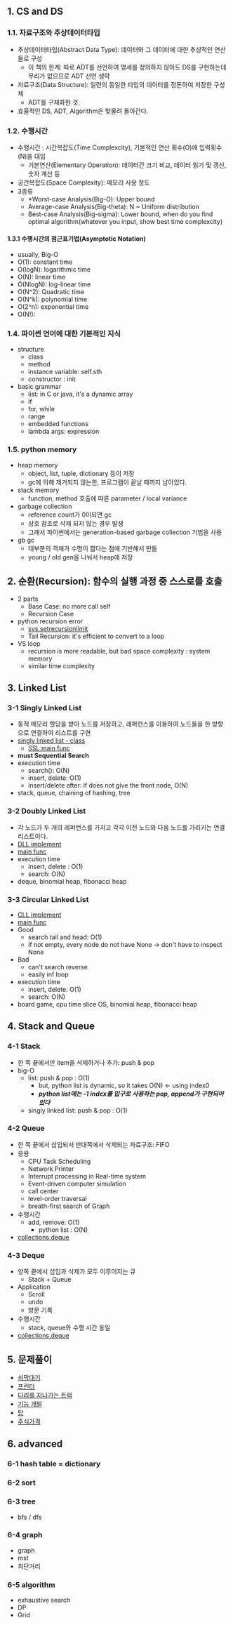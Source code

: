 ## 1. CS and DS

### 1.1. 자료구조와 추상데이터타입

- 추상데이터타입(Abstract Data Type): 데이터와 그 데이터에 대한 추상적인 연산들로 구성
  - 이 책의 한계: 따로 ADT를 선언하여 명세를 정의하지 않아도 DS를 구현하는데 무리가 없으므로 ADT 선언 생략
- 자료구조(Data Structure): 일련의 동일한 타입의 데이터를 정돈하여 저장한 구성체
  - ADT를 구체화한 것.
- 효율적인 DS, ADT, Algorithm은 맞물려 돌아간다.

### 1.2. 수행시간

- 수행시간 : 시간복잡도(Time Complexcity), 기본적인 연산 횟수(O)에 입력횟수(N)을 대입
  - 기본연산(Elementary Operation): 데이터간 크기 비교, 데이터 읽기 및 갱신, 숫자 계산 등
- 공간복잡도(Space Complexity): 메모리 사용 정도
- 3종류
  - \*Worst-case Analysis(Big-O): Upper bound
  - Average-case Analysis(Big-theta): N ~ Uniform distribution
  - Best-case Analysis(Big-sigma): Lower bound, when do you find optimal algorithm(whatever you input, show best time complexcity)

#### 1.3.1 수행시간의 점근표기법(Asymptotic Notation)

- usually, Big-O
- O(1): constant time
- O(logN): logarithmic time
- O(N): linear time
- O(NlogN): log-linear time
- O(N^2): Quadratic time
- O(N^k): polynomial time
- O(2^n): exponential time
- O(N!):

### 1.4. 파이썬 언어에 대한 기본적인 지식

- structure
  - class
  - method
  - instance variable: self.sth
  - constructor : init
- basic grammar
  - list: in C or java, it's a dynamic array
  - if
  - for, while
  - range
  - embedded functions
  - lambda args: expression

### 1.5. python memory

- heap memory
  - object, list, tuple, dictionary 등이 저장
  - gc에 의해 제거되지 않는한, 프로그램이 끝날 때까지 남아있다.
- stack memory
  - function, method 호출에 따른 parameter / local variance
- garbage collection
  - reference count가 0이되면 gc
  - 상호 참조로 삭제 되지 않는 경우 발생
  - 그래서 파이썬에서는 generation-based garbage collection 기법을 사용
- gb gc
  - 대부분의 객체가 수명이 짧다는 점에 기반해서 만듦
  - young / old gen을 나눠서 heap에 저장

## 2. 순환(Recursion): 함수의 실행 과정 중 스스로를 호출

- 2 parts
  - Base Case: no more call self
  - Recursion Case
- python recursion error
  - [sys.setrecursionlimit](showUp.ipynb)
  - Tail Recursion: it's efficient to convert to a loop
- VS loop
  - recursion is more readable, but bad space complexity : system memory
  - similar time complexity

## 3. Linked List

### 3-1 Singly Linked List

- 동적 메모리 할당을 받아 노드를 저장하고, 레퍼런스를 이용하여 노드들을 한 방향으로 연결하여 리스트를 구현
- [singly linked list - class](ch02/slist.py)
  - [SSL main func](ch02/main.py)
- **must Sequential Search**
- execution time
  - search(): O(N)
  - insert, delete: O(1)
  - insert/delete after: if does not give the front node, O(N)
- stack, queue, chaining of hashing, tree

### 3-2 Doubly Linked List

- 각 노드가 두 개의 레퍼런스를 가지고 각각 이전 노드와 다음 노드를 가리키는 연결리스트이다.
- [DLL implement](ch02/dll.py)
- [main func](ch02/main.py)
- execution time
  - insert, delete : O(1)
  - search: O(N)
- deque, binomial heap, fibonacci heap

### 3-3 Circular Linked List

- [CLL implement](ch02/cll.py)
- [main func](ch02/main.py)
- Good
  - search tail and head: O(1)
  - if not empty, every node do not have None -> don't have to inspect None
- Bad
  - can't search reverse
  - easily inf loop
- execution time
  - insert, delete: O(1)
  - search: O(N)
- board game, cpu time slice OS, binomial heap, fibonacci heap

## 4. Stack and Queue

### 4-1 Stack

- 한 쪽 끝에서만 item을 삭제하거나 추가: push & pop
- big-O
    - list: push & pop : O(1)
        - but, python list is dynamic, so it takes O(N) <- using index0
        - ***python list에는 -1 index를 입구로 사용하는 pop, append가 구현되어 있다***
    - singly linked list: push & pop : O(1)

### 4-2 Queue

- 한 쪽 끝에서 삽입되서 반대쪽에서 삭제되는 자료구조: FIFO
- 응용
  - CPU Task Scheduling
  - Network Printer
  - Interrupt processing in Real-time system
  - Event-driven computer simulation
  - call center
  - level-order traversal
  - breath-first search of Graph
- 수행시간
  - add, remove: O(1)
    - python list : O(N)
- [collections.deque](https://docs.python.org/3/library/collections.html#collections.deque)

### 4-3 Deque

- 양쪽 끝에서 삽입과 삭제가 모두 이루어지는 큐
    - Stack + Queue
- Application
    - Scroll
    - undo
    - 방문 기록
- 수행시간
    - stack, queue와 수행 시간 동일
- [collections.deque](https://docs.python.org/3/library/collections.html#collections.deque)

## 5. 문제풀이

- [쇠막대기](pipe.py)
- [프린터](printer.py)
- [다리를 지나가는 트럭](truck.py)
- [기능 개발](dev.py)
- [탑](top.py)
- [주식가격](stock.py)

## 6. advanced

### 6-1 hash table = dictionary

### 6-2 sort

### 6-3 tree

- bfs / dfs

### 6-4 graph

- graph
- mst
- 최단거리

### 6-5 algorithm

- exhaustive search
- DP
- Grid
